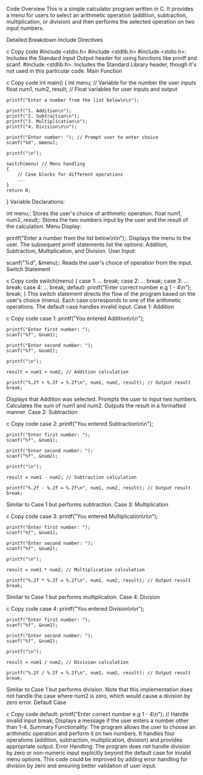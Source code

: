 Code Overview
This is a simple calculator program written in C. It provides a menu for users to select an arithmetic operation (addition, subtraction, multiplication, or division) and then performs the selected operation on two input numbers.

Detailed Breakdown
Include Directives

c
Copy code
#include <stdio.h>
#include <stdlib.h>
#include <stdio.h>: Includes the Standard Input Output header for using functions like printf and scanf.
#include <stdlib.h>: Includes the Standard Library header, though it's not used in this particular code.
Main Function

c
Copy code
int main()
{
    int menu; // Variable for the number the user inputs
    float num1, num2, result; // Float variables for user inputs and output

    printf("Enter a number from the list below\n\n");

    printf("1. Addition\n");
    printf("2. Subtraction\n");
    printf("3. Multiplication\n");
    printf("4. Division\n\n");

    printf("Enter number: "); // Prompt user to enter choice
    scanf("%d", &menu);

    printf("\n");

    switch(menu) // Menu handling
    {
        // Case blocks for different operations
        ...
    }
    return 0;
}
Variable Declarations:

int menu;: Stores the user's choice of arithmetic operation.
float num1, num2, result;: Stores the two numbers input by the user and the result of the calculation.
Menu Display:

printf("Enter a number from the list below\n\n");: Displays the menu to the user.
The subsequent printf statements list the options: Addition, Subtraction, Multiplication, and Division.
User Input:

scanf("%d", &menu);: Reads the user's choice of operation from the input.
Switch Statement

c
Copy code
switch(menu)
{
    case 1:
        ...
        break;
    case 2:
        ...
        break;
    case 3:
        ...
        break;
    case 4:
        ...
        break;
    default:
        printf("Enter correct number e.g 1 - 4\n");
        break;
}
This switch statement directs the flow of the program based on the user's choice (menu). Each case corresponds to one of the arithmetic operations. The default case handles invalid input.
Case 1: Addition

c
Copy code
case 1:
    printf("You entered Addition\n\n");

    printf("Enter first number: ");
    scanf("%f", &num1);

    printf("Enter second number: ");
    scanf("%f", &num2);

    printf("\n");

    result = num1 + num2; // Addition calculation

    printf("%.2f + %.2f = %.2f\n", num1, num2, result); // Output result
    break;
Displays that Addition was selected.
Prompts the user to input two numbers.
Calculates the sum of num1 and num2.
Outputs the result in a formatted manner.
Case 2: Subtraction

c
Copy code
case 2:
    printf("You entered Subtraction\n\n");

    printf("Enter first number: ");
    scanf("%f", &num1);

    printf("Enter second number: ");
    scanf("%f", &num2);

    printf("\n");

    result = num1 - num2; // Subtraction calculation

    printf("%.2f - %.2f = %.2f\n", num1, num2, result); // Output result
    break;
Similar to Case 1 but performs subtraction.
Case 3: Multiplication

c
Copy code
case 3:
    printf("You entered Multiplication\n\n");

    printf("Enter first number: ");
    scanf("%f", &num1);

    printf("Enter second number: ");
    scanf("%f", &num2);

    printf("\n");

    result = num1 * num2; // Multiplication calculation

    printf("%.2f * %.2f = %.2f\n", num1, num2, result); // Output result
    break;
Similar to Case 1 but performs multiplication.
Case 4: Division

c
Copy code
case 4:
    printf("You entered Division\n\n");

    printf("Enter first number: ");
    scanf("%f", &num1);

    printf("Enter second number: ");
    scanf("%f", &num2);

    printf("\n");

    result = num1 / num2; // Division calculation

    printf("%.2f / %.2f = %.2f\n", num1, num2, result); // Output result
    break;
Similar to Case 1 but performs division. Note that this implementation does not handle the case where num2 is zero, which would cause a division by zero error.
Default Case

c
Copy code
default:
    printf("Enter correct number e.g 1 - 4\n"); // Handle invalid input
    break;
Displays a message if the user enters a number other than 1-4.
Summary
Functionality: The program allows the user to choose an arithmetic operation and perform it on two numbers. It handles four operations (addition, subtraction, multiplication, division) and provides appropriate output.
Error Handling: The program does not handle division by zero or non-numeric input explicitly beyond the default case for invalid menu options.
This code could be improved by adding error handling for division by zero and ensuring better validation of user input.
